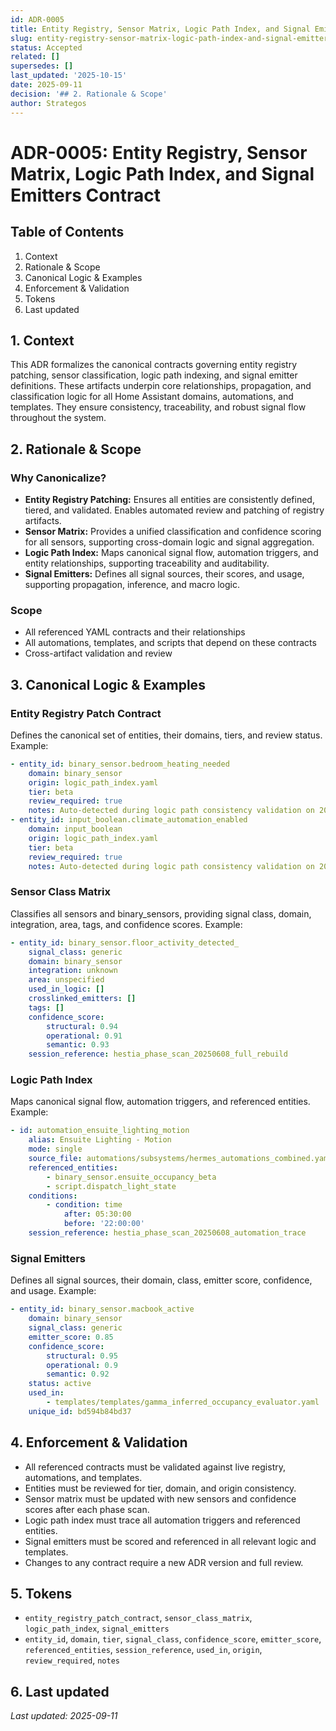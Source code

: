 ```yaml
---
id: ADR-0005
title: Entity Registry, Sensor Matrix, Logic Path Index, and Signal Emitters Contract
slug: entity-registry-sensor-matrix-logic-path-index-and-signal-emitters-contract
status: Accepted
related: []
supersedes: []
last_updated: '2025-10-15'
date: 2025-09-11
decision: '## 2. Rationale & Scope'
author: Strategos
---
```


# ADR-0005: Entity Registry, Sensor Matrix, Logic Path Index, and Signal Emitters Contract

## Table of Contents
1. Context
2. Rationale & Scope
3. Canonical Logic & Examples
4. Enforcement & Validation
5. Tokens
6. Last updated

## 1. Context
This ADR formalizes the canonical contracts governing entity registry patching, sensor classification, logic path indexing, and signal emitter definitions. These artifacts underpin core relationships, propagation, and classification logic for all Home Assistant domains, automations, and templates. They ensure consistency, traceability, and robust signal flow throughout the system.

## 2. Rationale & Scope
### Why Canonicalize?
- **Entity Registry Patching:** Ensures all entities are consistently defined, tiered, and validated. Enables automated review and patching of registry artifacts.
- **Sensor Matrix:** Provides a unified classification and confidence scoring for all sensors, supporting cross-domain logic and signal aggregation.
- **Logic Path Index:** Maps canonical signal flow, automation triggers, and entity relationships, supporting traceability and auditability.
- **Signal Emitters:** Defines all signal sources, their scores, and usage, supporting propagation, inference, and macro logic.

### Scope
- All referenced YAML contracts and their relationships
- All automations, templates, and scripts that depend on these contracts
- Cross-artifact validation and review

## 3. Canonical Logic & Examples
### Entity Registry Patch Contract
Defines the canonical set of entities, their domains, tiers, and review status. Example:
```yaml
- entity_id: binary_sensor.bedroom_heating_needed
	domain: binary_sensor
	origin: logic_path_index.yaml
	tier: beta
	review_required: true
	notes: Auto-detected during logic path consistency validation on 2025-06-08
- entity_id: input_boolean.climate_automation_enabled
	domain: input_boolean
	origin: logic_path_index.yaml
	tier: beta
	review_required: true
	notes: Auto-detected during logic path consistency validation on 2025-06-08
```

### Sensor Class Matrix
Classifies all sensors and binary_sensors, providing signal class, domain, integration, area, tags, and confidence scores. Example:
```yaml
- entity_id: binary_sensor.floor_activity_detected_
	signal_class: generic
	domain: binary_sensor
	integration: unknown
	area: unspecified
	used_in_logic: []
	crosslinked_emitters: []
	tags: []
	confidence_score:
		structural: 0.94
		operational: 0.91
		semantic: 0.93
	session_reference: hestia_phase_scan_20250608_full_rebuild
```

### Logic Path Index
Maps canonical signal flow, automation triggers, and referenced entities. Example:
```yaml
- id: automation_ensuite_lighting_motion
	alias: Ensuite Lighting - Motion
	mode: single
	source_file: automations/subsystems/hermes_automations_combined.yaml
	referenced_entities:
		- binary_sensor.ensuite_occupancy_beta
		- script.dispatch_light_state
	conditions:
		- condition: time
			after: 05:30:00
			before: '22:00:00'
	session_reference: hestia_phase_scan_20250608_automation_trace
```

### Signal Emitters
Defines all signal sources, their domain, class, emitter score, confidence, and usage. Example:
```yaml
- entity_id: binary_sensor.macbook_active
	domain: binary_sensor
	signal_class: generic
	emitter_score: 0.85
	confidence_score:
		structural: 0.95
		operational: 0.9
		semantic: 0.92
	status: active
	used_in:
		- templates/templates/gamma_inferred_occupancy_evaluator.yaml
	unique_id: bd594b84bd37
```

## 4. Enforcement & Validation
- All referenced contracts must be validated against live registry, automations, and templates.
- Entities must be reviewed for tier, domain, and origin consistency.
- Sensor matrix must be updated with new sensors and confidence scores after each phase scan.
- Logic path index must trace all automation triggers and referenced entities.
- Signal emitters must be scored and referenced in all relevant logic and templates.
- Changes to any contract require a new ADR version and full review.

## 5. Tokens
- `entity_registry_patch_contract`, `sensor_class_matrix`, `logic_path_index`, `signal_emitters`
- `entity_id`, `domain`, `tier`, `signal_class`, `confidence_score`, `emitter_score`, `referenced_entities`, `session_reference`, `used_in`, `origin`, `review_required`, `notes`

## 6. Last updated
_Last updated: 2025-09-11_

